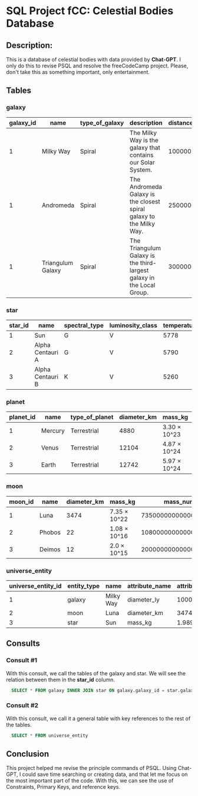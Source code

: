# SQL Project fCC: Celestial Bodies Database

## Description:
This is a database of celestial bodies with data provided by **Chat-GPT**. I only do this to revise PSQL and resolve the freeCodeCamp project. Please, don't take this as something important, only entertainment.

## Tables

### galaxy
| galaxy_id |       name        | type_of_galaxy |                              description                              | distance_light_years | has_spiral_structure | has_elliptical_structure |
|-----------|-------------------|----------------|-----------------------------------------------------------------------|----------------------|----------------------|--------------------------|
|     1     | Milky Way         |     Spiral     | The Milky Way is the galaxy that contains our Solar System.           |        100000        |          t           |            f             |
|     1     | Andromeda         |     Spiral     | The Andromeda Galaxy is the closest spiral galaxy to the Milky Way.   |        2500000       |          t           |            f             |
|     1     | Triangulum Galaxy |     Spiral     | The Triangulum Galaxy is the third-largest galaxy in the Local Group. |        3000000       |          t           |            f             |

### star
| star_id |       name       | spectral_type | luminosity_class | temperature_kelvin | is_binary | is_variable | galaxy_id |
|---------|------------------|---------------|------------------|--------------------|-----------|-------------|-----------|
|    1    | Sun              |       G       |        V         |               5778 |     f     |      f      |     1     |
|    2    | Alpha Centauri A |       G       |        V         |               5790 |     f     |      f      |     1     |
|    3    | Alpha Centauri B |       K       |        V         |               5260 |     f     |      f      |     1     |

### planet
| planet_id |   name  | type_of_planet | diameter_km |   mass_kg    | gravity_ms2 | num_of_moons | age_in_millions_of_years | is_spherical | habitable | star_id |
|-----------|---------|----------------|-------------|--------------|-------------|--------------|--------------------------|--------------|-----------|---------|
|     1     | Mercury |  Terrestrial   |    4880     | 3.30 × 10^23 |     3.7     |       0      |           4600           |      t       | f         |       1 |
|     2     | Venus   |  Terrestrial   |    12104    | 4.87 × 10^24 |     8.87    |       0      |           4600           |      t       | f         |       1 |
|     3     | Earth   |  Terrestrial   |    12742    | 5.97 × 10^24 |     9.81    |       1      |           4600           |      t       | t         |       1 |

### moon
| moon_id |  name  | diameter_km |    mass_kg   |       mass_numeric      | num_of_craters | is_round | has_atmosphere | planet_id |
|---------|--------|-------------|--------------|-------------------------|----------------|----------|----------------|-----------|
|    1    | Luna   |     3474    | 7.35 × 10^22 | 73500000000000000000000 |     500000     |     t    |       f        |     3     |
|    2    | Phobos |     22      | 1.08 × 10^16 | 10800000000000000       |     0          |     f    |       f        |     4     |
|    3    | Deimos |     12      | 2.0 × 10^15  | 2000000000000000        |     0          |     f    |       f        |     4     |

### universe_entity
| universe_entity_id | entity_type |    name    | attribute_name | attribute_value | galaxy_id | moon_id | star_id | planet_id | num_of_craters | is_round | has_atmosphere | num_of_satellites | orbital_period_days |
|--------------------|-------------|------------|----------------|-----------------|-----------|---------|---------|-----------|----------------|----------|----------------|-------------------|---------------------|
|          1         |   galaxy    | Milky Way  |  diameter_ly   | 100000          |     1     |         |         |           |                |          |                |                   |                     |
|          2         |   moon      | Luna       |  diameter_km   | 3474            |           |    1    |         |           |                |          |                |                   |                     |
|          3         |   star      | Sun        |  mass_kg       | 1.989 × 10^30   |           |         |    1    |           |                |          | 

## Consults

### Consult #1
With this consult, we call the tables of the galaxy and star. We will see the relation between them in the **star_id** column.

```SQL
  SELECT * FROM galaxy INNER JOIN star ON galaxy.galaxy_id = star.galaxy_id;
```

### Consult #2
With this consult, we call it a general table with key references to the rest of the tables.

```SQL
  SELECT * FROM universe_entity
```

## Conclusion

This project helped me revise the principle commands of PSQL. Using Chat-GPT, I could save time searching or creating data, and that let me focus on the most important part of the code. With this, we can see the use of Constraints, Primary Keys, and reference keys.
